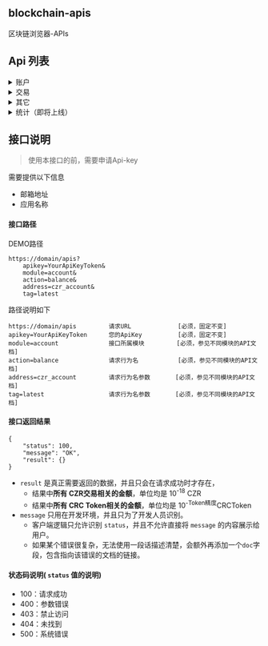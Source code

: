 ## blockchain-apis

区块链浏览器-APIs

## Api 列表

<details>
<summary>账户</summary>

<!-- TOC -->

- [获取 单个账户 的余额](./doc/Accounts.md/#获取单个账户的余额)
- [获取 多个账户 的余额](./doc/Accounts.md/#获取多个账户的余额)
- [获取 单个账户 的交易列表 [Normal]](./doc/Accounts.md/#获取单个账户的交易列表Normal)
- [获取 单个账户 的交易列表 [Internal]](./doc/Accounts.md/#获取单个账户的交易列表Internal)
- [获取 单个账户 的交易数 [Normal]](./doc/Accounts.md/#获取单个账户的CRC20余额)
- [获取 单个账户 的 CRC20余额](./doc/Accounts.md/#获取单个账户的CRC20交易)
- [获取 单个账户 的 CRC20 Token 交易](./doc/Accounts.md/#获取单个账户的交易数量)

<!-- /TOC -->
</details>

<details>
<summary>交易</summary>

<!-- TOC -->

- [生成离线交易](./doc/Transaction.md/#生成离线交易)
- [发送离线交易](./doc/Transaction.md/#发送离线交易)
- [通过交易Hash获取交易详情](./doc/Transaction.md/#获取交易详情)

<!-- /TOC -->

</details>

<details>
<summary>其它</summary>
<!-- TOC -->

- [获取 CZR Gas](./doc/Other.md/#获取CZRGas)
- [字符串转16进制](./doc/Other.md/#字符串转16进制)

<!-- /TOC -->
</details>

<details>
<summary>统计（即将上线）</summary>
<!-- TOC -->

- [获取 CZR 最新价格](./doc/Stats.md/#获取CZR最新价格)
- [获取 CRC Token 最新价格](./doc/Stats.md/#获取Token最新价格)

<!-- /TOC -->
</details>


## 接口说明

> 使用本接口的前，需要申请Api-key

需要提供以下信息

- 邮箱地址
- 应用名称

#### 接口路径

DEMO路径

```
https://domain/apis?
    apikey=YourApiKeyToken&
    module=account&
    action=balance&
    address=czr_account&
    tag=latest
```
路径说明如下
```
https://domain/apis         请求URL             [必须，固定不变]
apikey=YourApiKeyToken      您的ApiKey          [必须，固定不变]
module=account              接口所属模块         [必须，参见不同模块的API文档]
action=balance              请求行为名           [必须，参见不同模块的API文档]
address=czr_account         请求行为名参数       [必须，参见不同模块的API文档]
tag=latest                  请求行为名参数       [必须，参见不同模块的API文档]
```

#### 接口返回结果

```
{
    "status": 100,
    "message": "OK",
    "result": {}
}
```

- `result` 是真正需要返回的数据，并且只会在请求成功时才存在，
    - 结果中**所有 CZR交易相关的金额**，单位均是 10<sup>-18</sup> CZR
    - 结果中**所有 CRC Token相关的金额**，单位均是 10<sup>-Token精度</sup>CRCToken
- `message` 只用在开发环境，并且只为了开发人员识别。
    - 客户端逻辑只允许识别 `status`，并且不允许直接将 `message` 的内容展示给用户。
    - 如果某个错误很复杂，无法使用一段话描述清楚，会额外再添加一个`doc`字段，包含指向该错误的文档的链接。

#### 状态码说明( `status` 值的说明)
- 100：请求成功
- 400：参数错误
- 403：禁止访问
- 404：未找到
- 500：系统错误